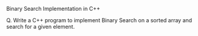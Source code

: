 Binary Search Implementation in C++

Q. Write a C++ program to implement Binary Search on a sorted array and search for a given element.
